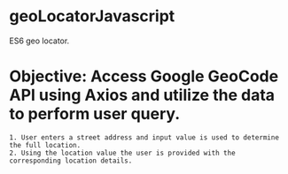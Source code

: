 # geoLocatorJavascript
ES6 geo locator. 
# Objective: Access Google GeoCode API using Axios and utilize the data to perform user query. 

```
1. User enters a street address and input value is used to determine the full location.
2. Using the location value the user is provided with the corresponding location details.

```
